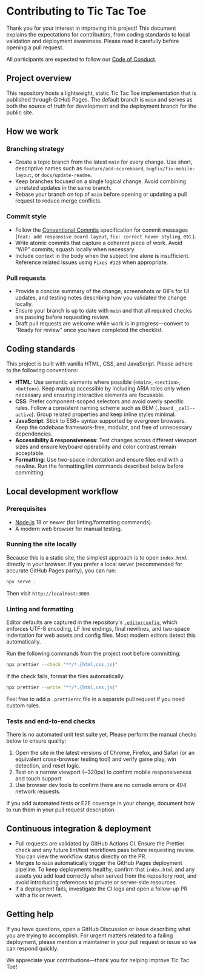 # Contributing to Tic Tac Toe

Thank you for your interest in improving this project! This document explains the expectations for contributors, from coding standards to local validation and deployment awareness. Please read it carefully before opening a pull request.

All participants are expected to follow our [Code of Conduct](CODE_OF_CONDUCT.md).

## Project overview

This repository hosts a lightweight, static Tic Tac Toe implementation that is published through GitHub Pages. The default branch is `main` and serves as both the source of truth for development and the deployment branch for the public site.

## How we work

### Branching strategy
- Create a topic branch from the latest `main` for every change. Use short, descriptive names such as `feature/add-scoreboard`, `bugfix/fix-mobile-layout`, or `docs/update-readme`.
- Keep branches focused on a single logical change. Avoid combining unrelated updates in the same branch.
- Rebase your branch on top of `main` before opening or updating a pull request to reduce merge conflicts.

### Commit style
- Follow the [Conventional Commits](https://www.conventionalcommits.org/en/v1.0.0/) specification for commit messages (`feat: add responsive board layout`, `fix: correct hover styling`, etc.).
- Write atomic commits that capture a coherent piece of work. Avoid “WIP” commits; squash locally when necessary.
- Include context in the body when the subject line alone is insufficient. Reference related issues using `Fixes #123` when appropriate.

### Pull requests
- Provide a concise summary of the change, screenshots or GIFs for UI updates, and testing notes describing how you validated the change locally.
- Ensure your branch is up to date with `main` and that all required checks are passing before requesting review.
- Draft pull requests are welcome while work is in progress—convert to “Ready for review” once you have completed the checklist.

## Coding standards

This project is built with vanilla HTML, CSS, and JavaScript. Please adhere to the following conventions:

- **HTML**: Use semantic elements where possible (`<main>`, `<section>`, `<button>`). Keep markup accessible by including ARIA roles only when necessary and ensuring interactive elements are focusable.
- **CSS**: Prefer component-scoped selectors and avoid overly specific rules. Follow a consistent naming scheme such as BEM (`.board__cell--active`). Group related properties and keep inline styles minimal.
- **JavaScript**: Stick to ES6+ syntax supported by evergreen browsers. Keep the codebase framework-free, modular, and free of unnecessary dependencies.
- **Accessibility & responsiveness**: Test changes across different viewport sizes and ensure keyboard operability and color contrast remain acceptable.
- **Formatting**: Use two-space indentation and ensure files end with a newline. Run the formatting/lint commands described below before committing.

## Local development workflow

### Prerequisites
- [Node.js](https://nodejs.org/) 18 or newer (for linting/formatting commands).
- A modern web browser for manual testing.

### Running the site locally
Because this is a static site, the simplest approach is to open `index.html` directly in your browser. If you prefer a local server (recommended for accurate GitHub Pages parity), you can run:

```bash
npx serve .
```

Then visit `http://localhost:3000`.

### Linting and formatting
Editor defaults are captured in the repository's [`.editorconfig`](./.editorconfig), which enforces UTF-8 encoding, LF line endings, final newlines, and two-space indentation for web assets and config files. Most modern editors detect this automatically.

Run the following commands from the project root before committing:

```bash
npx prettier --check "**/*.{html,css,js}"
```

If the check fails, format the files automatically:

```bash
npx prettier --write "**/*.{html,css,js}"
```

Feel free to add a `.prettierrc` file in a separate pull request if you need custom rules.

### Tests and end-to-end checks
There is no automated unit test suite yet. Please perform the manual checks below to ensure quality:

1. Open the site in the latest versions of Chrome, Firefox, and Safari (or an equivalent cross-browser testing tool) and verify game play, win detection, and reset logic.
2. Test on a narrow viewport (~320px) to confirm mobile responsiveness and touch support.
3. Use browser dev tools to confirm there are no console errors or 404 network requests.

If you add automated tests or E2E coverage in your change, document how to run them in your pull request description.

## Continuous integration & deployment

- Pull requests are validated by GitHub Actions CI. Ensure the Prettier check and any future lint/test workflows pass before requesting review. You can view the workflow status directly on the PR.
- Merges to `main` automatically trigger the GitHub Pages deployment pipeline. To keep deployments healthy, confirm that `index.html` and any assets you add load correctly when served from the repository root, and avoid introducing references to private or server-side resources.
- If a deployment fails, investigate the CI logs and open a follow-up PR with a fix or revert.

## Getting help

If you have questions, open a GitHub Discussion or issue describing what you are trying to accomplish. For urgent matters related to a failing deployment, please mention a maintainer in your pull request or issue so we can respond quickly.

We appreciate your contributions—thank you for helping improve Tic Tac Toe!
